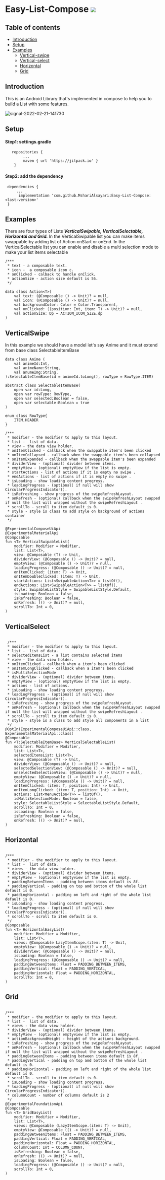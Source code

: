 # Easy-List-Compose [![](https://jitpack.io/v/MshariAlsayari/Easy-List-Compose.svg)](https://jitpack.io/#MshariAlsayari/Easy-List-Compose)






## Table of contents
- [Introduction](#introduction)
- [Setup](#setup)
- [Examples](#examples)
   - [Vertical-swipe](#verticalSwipe)
   - [Vertical-select](#VerticalSelect)
   - [Horizontal](#horizontal)
   - [Grid](#grid)


## Introduction
This is an Android Library that's implemented in compose to help you to build a List with some features.


![signal-2022-02-21-141730](https://user-images.githubusercontent.com/32165999/154946820-b11702c4-a144-47fd-9dc1-3736fa269718.gif)




## Setup
#### Step1: settings.gradle

```
   repositories {
        ...
        maven { url 'https://jitpack.io' }
    }
```

#### Step2: add the dependency 

```
 dependencies {
     ...
 	  implementation 'com.github.MshariAlsayari:Easy-List-Compose:<last-version>'
 }
```


## Examples
There are four types of Lists ***VerticalSwipable, VerticalSelectable, Horizontal and Grid.***
In the VerticalSwipable list you can make items swappable by adding list of Action onStart or onEnd. In the VerticalSelectable list you can enable and disable a multi selection mode to make your list items selectable


```
/***
 * text - a composable text.
 * icon -  a composable icon c.
 * onClicked - calback to handle onClick.
 * actionSize - action size default is 56.
 */
 
data class Action<T>(
    val text: (@Composable () -> Unit)? = null,
    val icon: (@Composable () -> Unit)? = null,
    val backgroundColor: Color = Color.Transparent,
    val onClicked: ((position: Int, item: T) -> Unit)? = null,
    val actionSize: Dp = ACTION_ICON_SIZE.dp
)
```



## VerticalSwipe

In this example we should have a model let's say Anime and it must extend from base class SelectableItemBase

```
data class Anime (
    val animeId:Int,
    val animeName:String,
    val anumeImg:String,
):SelectableItemBase(id = animeId.toLong(), rowType = RowType.ITEM)
```


```
abstract class SelectableItemBase(
    open var id:Long,
    open var rowType: RowType,
    open var selected:Boolean = false,
    open var selectable:Boolean = true
)

enum class RowType{
    ITEM,HEADER
}
```

```
/***
 * modifier - the modifier to apply to this layout.
 * list -  list of data.
 * view - the data view holder.
 * onItemClicked - callback when the swappable item's been clicked
 * onItemCollapsed - callback when the swappable item's been collapsed
 * onItemExpanded - callback when the swappable item's been expanded
 * dividerView - (optional) divider between items.
 * emptyView - (optional) emptyView if the list is empty.
 * startActions - list of actions if it is empty no swipe .
 * endActions - list of actions if it is empty no swipe .
 * isLoading - show loading content progress.
 * loadingProgress - (optional) if null will show CircularProgressIndicator().
 * isRefreshing - show progress of the swipeRefreshLayout.
 * onRefresh - (optional) callback when the swipeRefreshLayout swapped if null the list will wrapped without the swipeRefreshLayout .
 * scrollTo - scroll to item default is 0.
 * style - style is class to add style on background of actions container
 */
 
@ExperimentalComposeUiApi
@ExperimentalMaterialApi
@Composable
fun <T> VerticalSwipableList(
    modifier: Modifier = Modifier,
    list: List<T>,
    view: @Composable (T) -> Unit,
    dividerView: (@Composable () -> Unit)? = null,
    emptyView: (@Composable () -> Unit)? = null,
    loadingProgress: (@Composable () -> Unit)? = null,
    onItemClicked: (item: T) -> Unit,
    onItemDoubleClicked: (item: T) -> Unit,
    startActions: List<SwipableAction<T>> = listOf(),
    endActions: List<SwipableAction<T>> = listOf(),
    style: SwipableListStyle = SwipableListStyle.Default,
    isLoading: Boolean = false,
    isRefreshing: Boolean = false,
    onRefresh: (() -> Unit)? = null,
    scrollTo: Int = 0,
)
```


## VerticalSelect
```

 /***
 * modifier - the modifier to apply to this layout.
 * list -  list of data.
 * selectedItemsList - a list contains selected items
 * view - the data view holder.
 * onItemClicked - callback when a item's been clicked
 * onItemLongClicked - callback when a item's been clicked
 * isMultiSelectionMode
 * dividerView - (optional) divider between items.
 * emptyView - (optional) emptyView if the list is empty.
 * actions - list of actions.
 * isLoading - show loading content progress.
 * loadingProgress - (optional) if null will show CircularProgressIndicator().
 * isRefreshing - show progress of the swipeRefreshLayout.
 * onRefresh - (optional) callback when the swipeRefreshLayout swapped if null the list will wrapped without the swipeRefreshLayout .
 * scrollTo - scroll to item default is 0.
 * style - style is a class to add style all components in a list
 */
@OptIn(ExperimentalComposeUiApi::class, ExperimentalMaterialApi::class)
@Composable
fun <T:SelectableItemBase> VerticalSelectableList(
    modifier: Modifier = Modifier,
    list: List<T>,
    selectedItemsList: List<T>,
    view: @Composable (T) -> Unit,
    dividerView: (@Composable () -> Unit)? = null,
    selectedSelectionView: (@Composable () -> Unit)? = null,
    unselectedSelectionView: (@Composable () -> Unit)? = null,
    emptyView: (@Composable () -> Unit)? = null,
    loadingProgress: (@Composable () -> Unit)? = null,
    onItemClicked: (item: T, position: Int) -> Unit,
    onItemLongClicked: (item: T, position: Int) -> Unit,
    actions: List<MenuAction<T>> = listOf(),
    isMultiSelectionMode: Boolean = false,
    style: SelectableListStyle = SelectableListStyle.Default,
    scrollTo: Int = 0,
    isLoading: Boolean = false,
    isRefreshing: Boolean = false,
    onRefresh: (() -> Unit)? = null,
) 
```


## Horizontal
```

/***
 * modifier - the modifier to apply to this layout.
 * list -  list of data.
 * views - the data view holder.
 * dividerView - (optional) divider between items.
 * emptyView - (optional) emptyview if the list is empty.
 * paddingBetweenItems - padding between items default is 8f.
 * paddingVertical - padding on top and bottom of the whole list default is 0.
 * paddingHorizontal - padding on left and right of the whole list default is 0.
 * isLoading - show loading content progress.
 * loadingProgress - (optional) if null will show CircularProgressIndicator().
 * scrollTo - scroll to item default is 0.
 */
@Composable
fun <T> HorizontalEasyList(
    modifier: Modifier = Modifier,
    list: List<T>,
    views: @Composable LazyItemScope.(item: T) -> Unit,
    emptyView: (@Composable () -> Unit)? = null,
    dividerView: (@Composable () -> Unit)? = null,
    isLoading: Boolean = false,
    loadingProgress: (@Composable () -> Unit)? = null,
    paddingBetweenItems: Float = PADDING_BETWEEN_ITEMS,
    paddingVertical: Float = PADDING_VERTICAL,
    paddingHorizontal: Float = PADDING_HORIZONTAL,
    scrollTo: Int = 0,
)

```


## Grid
```

/***
 * modifier - the modifier to apply to this layout.
 * list -  list of data.
 * views - the data view holder.
 * dividerView - (optional) divider between items.
 * emptyView - (optional) emptyview if the list is empty.
 * actionBackgroundHeight - height of the actions background.
 * isRefreshing - show progress of the swipeRefreshLayout.
 * onRefresh - (optional) callback when the swipeRefreshLayout swapped if null the list will wrapped without the swipeRefreshLayout .
 * paddingBetweenItems - padding between items default is 8f.
 * paddingVertical - padding on top and bottom of the whole list default is 0.
 * paddingHorizontal - padding on left and right of the whole list default is 0.
 * scrollTo - scroll to item default is 0.
 * isLoading - show loading content progress.
 * loadingProgress - (optional) if null will show CircularProgressIndicator().
 * columnCount - number of columns default is 2
 */
@ExperimentalFoundationApi
@Composable
fun <T> GridEasyList(
    modifier: Modifier = Modifier,
    list: List<T>,
    views: @Composable (LazyItemScope.(item: T) -> Unit),
    emptyView: @Composable (() -> Unit)? = null,
    paddingBetweenItems: Float = PADDING_BETWEEN_ITEMS,
    paddingVertical: Float = PADDING_VERTICAL,
    paddingHorizontal: Float = PADDING_HORIZONTAL,
    columnCount: Int = COLUMN_COUNT,
    isRefreshing: Boolean = false,
    onRefresh: (() -> Unit)? = null,
    isLoading: Boolean = false,
    loadingProgress: (@Composable () -> Unit)? = null,
    scrollTo: Int = 0,
)
```



